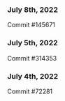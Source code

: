 ### July 8th, 2022

Commit #145671

### July 5th, 2022

Commit #314353


### July 4th, 2022

Commit #72281
